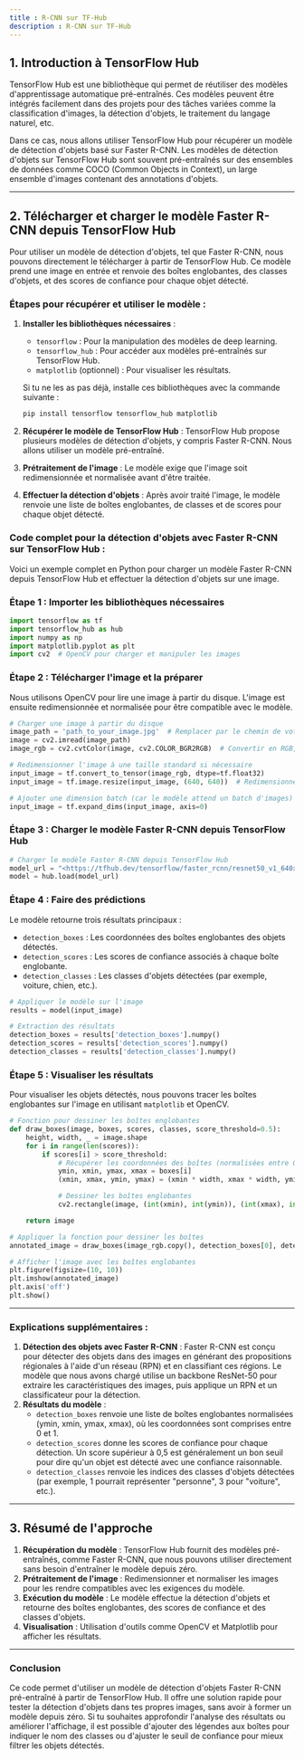 ```yaml
---
title : R-CNN sur TF-Hub
description : R-CNN sur TF-Hub
---
```


## 1. **Introduction à TensorFlow Hub**

TensorFlow Hub est une bibliothèque qui permet de réutiliser des modèles d'apprentissage automatique pré-entraînés. Ces modèles peuvent être intégrés facilement dans des projets pour des tâches variées comme la classification d'images, la détection d'objets, le traitement du langage naturel, etc.

Dans ce cas, nous allons utiliser TensorFlow Hub pour récupérer un modèle de détection d'objets basé sur Faster R-CNN. Les modèles de détection d'objets sur TensorFlow Hub sont souvent pré-entraînés sur des ensembles de données comme COCO (Common Objects in Context), un large ensemble d'images contenant des annotations d'objets.

---

## 2. **Télécharger et charger le modèle Faster R-CNN depuis TensorFlow Hub**

Pour utiliser un modèle de détection d'objets, tel que Faster R-CNN, nous pouvons directement le télécharger à partir de TensorFlow Hub. Ce modèle prend une image en entrée et renvoie des boîtes englobantes, des classes d'objets, et des scores de confiance pour chaque objet détecté.

### **Étapes pour récupérer et utiliser le modèle :**

1. **Installer les bibliothèques nécessaires** :
    - `tensorflow` : Pour la manipulation des modèles de deep learning.
    - `tensorflow_hub` : Pour accéder aux modèles pré-entraînés sur TensorFlow Hub.
    - `matplotlib` (optionnel) : Pour visualiser les résultats.
    
    Si tu ne les as pas déjà, installe ces bibliothèques avec la commande suivante :
    
    ```bash
    pip install tensorflow tensorflow_hub matplotlib
    
    ```
    
2. **Récupérer le modèle de TensorFlow Hub** :
TensorFlow Hub propose plusieurs modèles de détection d'objets, y compris Faster R-CNN. Nous allons utiliser un modèle pré-entraîné.
3. **Prétraitement de l'image** :
Le modèle exige que l'image soit redimensionnée et normalisée avant d'être traitée.
4. **Effectuer la détection d'objets** :
Après avoir traité l'image, le modèle renvoie une liste de boîtes englobantes, de classes et de scores pour chaque objet détecté.

### **Code complet pour la détection d'objets avec Faster R-CNN sur TensorFlow Hub** :

Voici un exemple complet en Python pour charger un modèle Faster R-CNN depuis TensorFlow Hub et effectuer la détection d'objets sur une image.

### **Étape 1 : Importer les bibliothèques nécessaires**

```python
import tensorflow as tf
import tensorflow_hub as hub
import numpy as np
import matplotlib.pyplot as plt
import cv2  # OpenCV pour charger et manipuler les images

```

### **Étape 2 : Télécharger l'image et la préparer**

Nous utilisons OpenCV pour lire une image à partir du disque. L'image est ensuite redimensionnée et normalisée pour être compatible avec le modèle.

```python
# Charger une image à partir du disque
image_path = 'path_to_your_image.jpg'  # Remplacer par le chemin de votre image
image = cv2.imread(image_path)
image_rgb = cv2.cvtColor(image, cv2.COLOR_BGR2RGB)  # Convertir en RGB, car OpenCV charge en BGR

# Redimensionner l'image à une taille standard si nécessaire
input_image = tf.convert_to_tensor(image_rgb, dtype=tf.float32)
input_image = tf.image.resize(input_image, (640, 640))  # Redimensionnement

# Ajouter une dimension batch (car le modèle attend un batch d'images)
input_image = tf.expand_dims(input_image, axis=0)

```

### **Étape 3 : Charger le modèle Faster R-CNN depuis TensorFlow Hub**

```python
# Charger le modèle Faster R-CNN depuis TensorFlow Hub
model_url = "<https://tfhub.dev/tensorflow/faster_rcnn/resnet50_v1_640x640/1>"  # URL du modèle Faster R-CNN
model = hub.load(model_url)

```

### **Étape 4 : Faire des prédictions**

Le modèle retourne trois résultats principaux :

- `detection_boxes` : Les coordonnées des boîtes englobantes des objets détectés.
- `detection_scores` : Les scores de confiance associés à chaque boîte englobante.
- `detection_classes` : Les classes d'objets détectées (par exemple, voiture, chien, etc.).

```python
# Appliquer le modèle sur l'image
results = model(input_image)

# Extraction des résultats
detection_boxes = results['detection_boxes'].numpy()
detection_scores = results['detection_scores'].numpy()
detection_classes = results['detection_classes'].numpy()

```

### **Étape 5 : Visualiser les résultats**

Pour visualiser les objets détectés, nous pouvons tracer les boîtes englobantes sur l'image en utilisant `matplotlib` et OpenCV.

```python
# Fonction pour dessiner les boîtes englobantes
def draw_boxes(image, boxes, scores, classes, score_threshold=0.5):
    height, width, _ = image.shape
    for i in range(len(scores)):
        if scores[i] > score_threshold:
            # Récupérer les coordonnées des boîtes (normalisées entre 0 et 1)
            ymin, xmin, ymax, xmax = boxes[i]
            (xmin, xmax, ymin, ymax) = (xmin * width, xmax * width, ymin * height, ymax * height)

            # Dessiner les boîtes englobantes
            cv2.rectangle(image, (int(xmin), int(ymin)), (int(xmax), int(ymax)), (255, 0, 0), 2)

    return image

# Appliquer la fonction pour dessiner les boîtes
annotated_image = draw_boxes(image_rgb.copy(), detection_boxes[0], detection_scores[0], detection_classes[0])

# Afficher l'image avec les boîtes englobantes
plt.figure(figsize=(10, 10))
plt.imshow(annotated_image)
plt.axis('off')
plt.show()

```

---

### **Explications supplémentaires** :

1. **Détection des objets avec Faster R-CNN** :
Faster R-CNN est conçu pour détecter des objets dans des images en générant des propositions régionales à l'aide d'un réseau (RPN) et en classifiant ces régions. Le modèle que nous avons chargé utilise un backbone ResNet-50 pour extraire les caractéristiques des images, puis applique un RPN et un classificateur pour la détection.
2. **Résultats du modèle** :
    - `detection_boxes` renvoie une liste de boîtes englobantes normalisées (ymin, xmin, ymax, xmax), où les coordonnées sont comprises entre 0 et 1.
    - `detection_scores` donne les scores de confiance pour chaque détection. Un score supérieur à 0,5 est généralement un bon seuil pour dire qu'un objet est détecté avec une confiance raisonnable.
    - `detection_classes` renvoie les indices des classes d'objets détectées (par exemple, 1 pourrait représenter "personne", 3 pour "voiture", etc.).

---

## 3. **Résumé de l'approche**

1. **Récupération du modèle** : TensorFlow Hub fournit des modèles pré-entraînés, comme Faster R-CNN, que nous pouvons utiliser directement sans besoin d'entraîner le modèle depuis zéro.
2. **Prétraitement de l'image** : Redimensionner et normaliser les images pour les rendre compatibles avec les exigences du modèle.
3. **Exécution du modèle** : Le modèle effectue la détection d'objets et retourne des boîtes englobantes, des scores de confiance et des classes d'objets.
4. **Visualisation** : Utilisation d'outils comme OpenCV et Matplotlib pour afficher les résultats.

---

### **Conclusion**

Ce code  permet d'utiliser un modèle de détection d'objets Faster R-CNN pré-entraîné à partir de TensorFlow Hub. Il offre une solution rapide pour tester la détection d'objets dans tes propres images, sans avoir à former un modèle depuis zéro. Si tu souhaites approfondir l'analyse des résultats ou améliorer l'affichage, il est possible d'ajouter des légendes aux boîtes pour indiquer le nom des classes ou d'ajuster le seuil de confiance pour mieux filtrer les objets détectés.